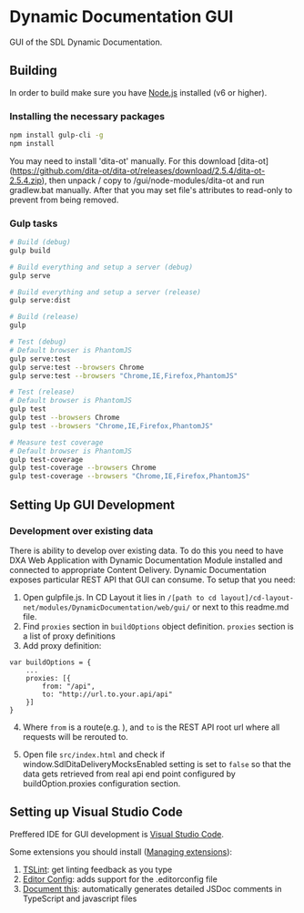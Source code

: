 # Dynamic Documentation GUI

GUI of the SDL Dynamic Documentation.

## Building

In order to build make sure you have [Node.js](https://nodejs.org/en/) installed (v6 or higher).

### Installing the necessary packages

```bash
npm install gulp-cli -g
npm install
```

You may need to install 'dita-ot' manually. 
For this download [dita-ot] (https://github.com/dita-ot/dita-ot/releases/download/2.5.4/dita-ot-2.5.4.zip), 
then unpack / copy to /gui/node-modules/dita-ot and run gradlew.bat manually.
After that you may set file's attributes to read-only to prevent from being removed. 

### Gulp tasks

```bash
# Build (debug)
gulp build

# Build everything and setup a server (debug)
gulp serve

# Build everything and setup a server (release)
gulp serve:dist

# Build (release)
gulp

# Test (debug)
# Default browser is PhantomJS
gulp serve:test
gulp serve:test --browsers Chrome
gulp serve:test --browsers "Chrome,IE,Firefox,PhantomJS"

# Test (release)
# Default browser is PhantomJS
gulp test
gulp test --browsers Chrome
gulp test --browsers "Chrome,IE,Firefox,PhantomJS"

# Measure test coverage
# Default browser is PhantomJS
gulp test-coverage
gulp test-coverage --browsers Chrome
gulp test-coverage --browsers "Chrome,IE,Firefox,PhantomJS"
```

## Setting Up GUI Development

### Development over existing data
There is ability to develop over existing data.
To do this you need to have DXA Web Application with Dynamic Documentation Module installed and connected to appropriate Content Delivery.
Dynamic Documentation exposes particular REST API that GUI can consume. To setup that you need:

1. Open gulpfile.js. In CD Layout it lies in ```/[path to cd layout]/cd-layout-net/modules/DynamicDocumentation/web/gui/``` or next to this readme.md file. 
2. Find ```proxies``` section in ```buildOptions``` object definition. ```proxies``` section is a list of proxy definitions
3. Add proxy definition:

```
var buildOptions = {
    ...
    proxies: [{
        from: "/api",
        to: "http://url.to.your.api/api"
    }]
}
```
4. Where ```from``` is a route(e.g. ), and ```to``` is the REST API root url where all requests will be rerouted to.

5. Open file ```src/index.html``` and check if window.SdlDitaDeliveryMocksEnabled setting is set to ```false``` so that the data gets retrieved from real api end point configured by buildOption.proxies configuration section.

## Setting up Visual Studio Code

Preffered IDE for GUI development is [Visual Studio Code](https://code.visualstudio.com/).

Some extensions you should install ([Managing extensions](https://code.visualstudio.com/Docs/editor/extension-gallery)):

1. [TSLint](https://marketplace.visualstudio.com/items?itemName=eg2.tslint): get linting feedback as you type
2. [Editor Config](https://marketplace.visualstudio.com/items?itemName=EditorConfig.EditorConfig): adds support for the .editorconfig file
3. [Document this](https://marketplace.visualstudio.com/items?itemName=joelday.docthis): automatically generates detailed JSDoc comments in TypeScript and javascript files
